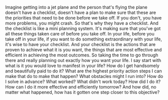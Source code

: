  Imagine getting into a jet plane and the person that's flying the plane doesn't have a checklist, doesn't have a plan to make sure that these are the priorities that need to be done before we take off. If you don't, you have more problems, you might crash. So that's why they have a checklist. And the checklist is like a mini planning system. It's making sure that you've got all these things taken care of before you take off. In your life, before you take off in your life, if you want to do something extraordinary with your life, it's wise to have your checklist. And your checklist is the actions that are proven to achieve what it is you want, the things that are most effective and efficient in achieving the most outcomes. So taking the time to go through there and really planning out exactly how you want your life. I say start with what is it you would love to manifest in your life? How do I get handsomely and beautifully paid to do it? What are the highest priority action steps I can make that do to make that happen? What obstacles might I run into? How do I solve in advance? What worked? What didn't work today? How did I do it? How can I do it more effective and efficiently tomorrow? And how did, no matter what happened, how has it gotten one step closer to this objective?